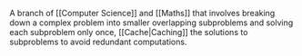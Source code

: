 A branch of [[Computer Science]] and [[Maths]] that involves breaking down a complex problem into smaller overlapping subproblems and solving each subproblem only once, [[Cache|Caching]] the solutions to subproblems to avoid redundant computations.